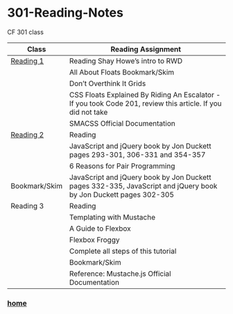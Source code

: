 # 301-Reading-Notes
CF 301 class

|Class|Reading Assignment|
---|---
[Reading 1](https://misalz.github.io/301-Reading-Notes/Read01.md)|Reading Shay Howe’s intro to RWD
||All About Floats Bookmark/Skim
||Don’t Overthink It Grids
||CSS Floats Explained By Riding An Escalator - If you took Code 201, review this article. If you did not take ||Code 201, this is Essential reading.
||SMACSS Official Documentation
[Reading 2](https://misalz.github.io/301-Reading-Notes/Read01.md)|Reading
||JavaScript and jQuery book by Jon Duckett pages 293-301, 306-331 and 354-357
||6 Reasons for Pair Programming
|Bookmark/Skim|JavaScript and jQuery book by Jon Duckett pages 332-335, JavaScript and jQuery book by Jon Duckett pages 302-305|
|Reading 3| Reading
||Templating with Mustache
||A Guide to Flexbox
||Flexbox Froggy
||Complete all steps of this tutorial
||Bookmark/Skim
||Reference: Mustache.js Official Documentation|

### [home](https://misalz.github.io/301-Reading-Notes/readme.md)